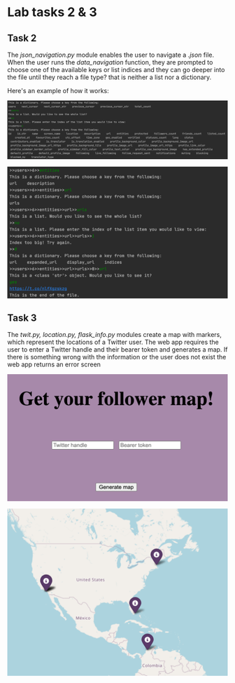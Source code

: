 # Lab tasks 2 & 3

## Task 2
The *json_navigation.py* module enables the user to navigate a *.json* file. 
When the user runs the *data_navigation* function, they are prompted to choose 
one of the available keys or list indices and they can go deeper into 
the file until they reach a file type? that is neither a list nor a dictionary.

Here's an example of how it works:

![Screenshot](example_1.png)

![Screenshot](example_2.png)

## Task 3
The *twit.py, location.py, flask_info.py* modules create a map 
with markers, which represent the locations of a Twitter user. The web app requires the user to 
enter a Twitter handle and their bearer token and generates a map. If there is something wrong with the 
information or the user does not exist the web app returns an error screen

![Screenshot](example_3.png)

![Screenshot](example_4.png)